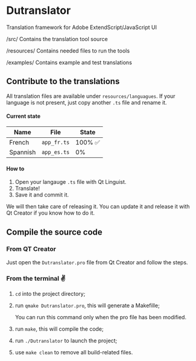 # Dutranslator
Translation framework for Adobe ExtendScript/JavaScript UI

/src/ Contains the translation tool source

/resources/ Contains needed files to run the tools

/examples/ Contains example and test translations

## Contribute to the translations

All translation files are available under `resources/languagues`.
If your language is not present, just copy another `.ts` file and rename it.

#### Current state

| Name                    | File             | State        |
|-------------------------|------------------|--------------|
| French                  | `app_fr.ts`      | 100% ✅      |
| Spannish                | `app_es.ts`      | 0%           |

#### How to

1. Open your langauge `.ts` file with Qt Linguist.
2. Translate!
3. Save it and commit it.

We will then take care of releasing it. You can update it and release it with Qt Creator if you know how to do it.

## Compile the source code

### From QT Creator

Just open the `Dutranslator.pro` file from Qt Creator and follow the steps.

### From the terminal :v:

1. `cd` into the project directory;
2. run `qmake Dutranslator.pro`, this will generate a Makefille;

	You can run this command only when the pro file has been modified.

3. run `make`, this will compile the code;
4. run `./Dutranslator` to launch the project;
5. use `make clean` to remove all build-related files.

